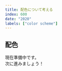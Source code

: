 ```yaml
---
title: 配色について考える
index: 600
date: "2020"
labels: ["color scheme"]
---
```


## 配色

現在準備中です。  
次に進みましょう！
